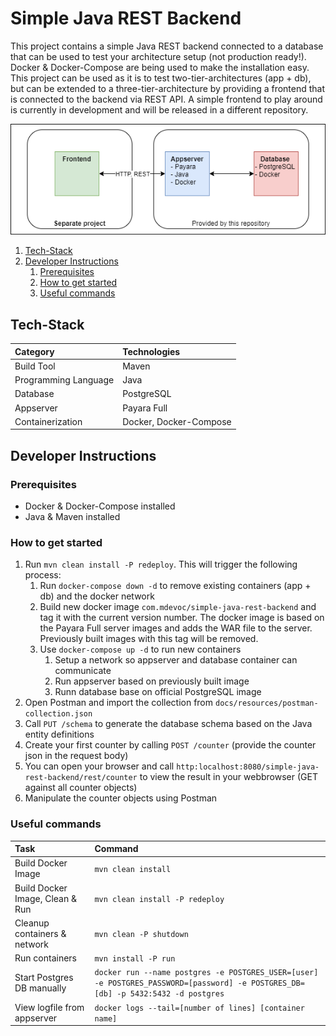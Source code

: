 # Simple Java REST Backend <!-- omit in toc -->

This project contains a simple Java REST backend connected to a database that can be used to test your architecture setup (not production ready!). Docker & Docker-Compose are being used to make the installation easy. This project can be used as it is to test two-tier-architectures (app + db), but can be extended to a three-tier-architecture by providing a frontend that is connected to the backend via REST API. A simple frontend to play around is currently in development and will be released in a different repository.

![Architecture Diagram](./docs/resources/architecture-diagram.png)

1. [Tech-Stack](#tech-stack)
2. [Developer Instructions](#developer-instructions)
   1. [Prerequisites](#prerequisites)
   2. [How to get started](#how-to-get-started)
   3. [Useful commands](#useful-commands)

## Tech-Stack

| Category             | Technologies           |
| :------------------- | :--------------------- |
| Build Tool           | Maven                  |
| Programming Language | Java                   |
| Database             | PostgreSQL             |
| Appserver            | Payara Full            |
| Containerization     | Docker, Docker-Compose |

## Developer Instructions

### Prerequisites
- Docker & Docker-Compose installed
- Java & Maven installed

### How to get started
1. Run `mvn clean install -P redeploy`. This will trigger the following process:
   1. Run `docker-compose down -d` to remove existing containers (app + db) and the docker network
   2. Build new docker image `com.mdevoc/simple-java-rest-backend` and tag it with the current version number. The docker image is based on the Payara Full server images and adds the WAR file to the server. Previously built images with this tag will be removed.
   3. Use `docker-compose up -d` to run new containers
      1. Setup a network so appserver and database container can communicate
      2. Run appserver based on previously built image
      3. Runn database base on official PostgreSQL image
2. Open Postman and import the collection from `docs/resources/postman-collection.json`
3. Call `PUT /schema` to generate the database schema based on the Java entity definitions
4. Create your first counter by calling `POST /counter` (provide the counter json in the request body)
5. You can open your browser and call `http:localhost:8080/simple-java-rest-backend/rest/counter` to view the result in your webbrowser (GET against all counter objects)
6. Manipulate the counter objects using Postman

### Useful commands

| Task                            | Command                                                                                                                           |
| :------------------------------ | :-------------------------------------------------------------------------------------------------------------------------------- |
| Build Docker Image              | `mvn clean install`                                                                                                               |
| Build Docker Image, Clean & Run | `mvn clean install -P redeploy`                                                                                                   |
| Cleanup containers & network    | `mvn clean -P shutdown`                                                                                                           |
| Run containers                  | `mvn install -P run`                                                                                                              |
| Start Postgres DB manually      | `docker run --name postgres -e POSTGRES_USER=[user] -e POSTGRES_PASSWORD=[password] -e POSTGRES_DB=[db] -p 5432:5432 -d postgres` |
| View logfile from appserver     | `docker logs --tail=[number of lines] [container name]`                                                                           |
